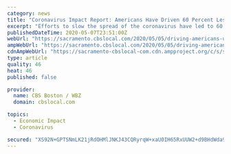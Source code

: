 ```yaml
---
category: news
title: "Coronavirus Impact Report: Americans Have Driven 60 Percent Less Stay-At-Home Order Began"
excerpt: "Efforts to slow the spread of the coronavirus have led to 60 percent less driving in the U.S. since the shelter-at-home order began. As a result, vast amounts of greenhouse gases have been cut but so have millions of dollars in gas-tax revenues."
publishedDateTime: 2020-05-07T23:51:00Z
webUrl: "https://sacramento.cbslocal.com/2020/05/05/driving-americans-uc-davis/"
ampWebUrl: "https://sacramento.cbslocal.com/2020/05/05/driving-americans-uc-davis/amp/"
cdnAmpWebUrl: "https://sacramento-cbslocal-com.cdn.ampproject.org/c/s/sacramento.cbslocal.com/2020/05/05/driving-americans-uc-davis/amp/"
type: article
quality: 46
heat: 46
published: false

provider:
  name: CBS Boston / WBZ
  domain: cbslocal.com

topics:
  - Economic Impact
  - Coronavirus

secured: "XS92N+GPTSNmLK21jRdOHMlJNKJ43CQRyrqW+xaU0IH65RxUUW2+d9BHdWda92wA8f6l+J3Q595S+2ULWf+VlG1PMfWulJuCRrAaPtBZCfIysKu7a/jsLdb/Th/af7WS9GgguAqmrH8P85kwXt7Vnf+QK0NeOqHP0eNR9jkDJOLBVRSSqtS0NIMPYsBoxlV7u2++V3XrgDYUpbFF7KVh+hsnVazwYChGx9UXzrECjvSsy12H0ICD9WKCp5dfS/mJHM/gf+Q8cOVb3ep6B045zYKW+Puq0sG6bXYZvAb7b8pG8wvGg8H+x3KyMj1scoNWBtlYIq8WxsneRA6ijo+IBMNWUSIWrn3W0DqLJlYXtOprnPqmpFS5KLuA7Bi3svBTNcB9HXgcdWhJ03y8cPY0dakEgXhHwwssPCHtQw0cr+YzDtwvCZ+fsGMR9s0fQm8xiDLaycDb9lfH9Uf63b8QjxkJXx+Mn7J/v7c2C0XHcag=;hvmifFqpN3mm+f7OKIQNTg=="
---
```


